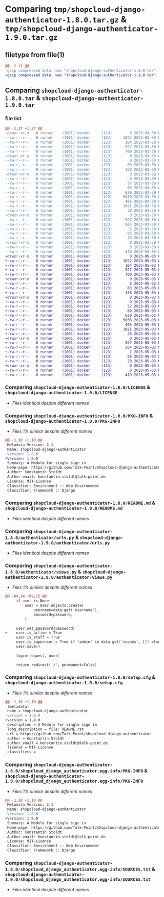 # Comparing `tmp/shopcloud-django-authenticator-1.8.0.tar.gz` & `tmp/shopcloud-django-authenticator-1.9.0.tar.gz`

## filetype from file(1)

```diff
@@ -1 +1 @@
-gzip compressed data, was "shopcloud-django-authenticator-1.8.0.tar", last modified: Thu Mar 30 05:03:19 2023, max compression
+gzip compressed data, was "shopcloud-django-authenticator-1.9.0.tar", last modified: Wed May  3 05:17:37 2023, max compression
```

## Comparing `shopcloud-django-authenticator-1.8.0.tar` & `shopcloud-django-authenticator-1.9.0.tar`

### file list

```diff
@@ -1,27 +1,27 @@
-drwxr-xr-x   0 runner    (1001) docker     (123)        0 2023-03-30 05:03:19.213813 shopcloud-django-authenticator-1.8.0/
--rw-r--r--   0 runner    (1001) docker     (123)     1072 2023-03-30 05:02:55.000000 shopcloud-django-authenticator-1.8.0/LICENSE
--rw-r--r--   0 runner    (1001) docker     (123)      104 2023-03-30 05:02:55.000000 shopcloud-django-authenticator-1.8.0/MANIFEST.in
--rw-r--r--   0 runner    (1001) docker     (123)      927 2023-03-30 05:03:19.217814 shopcloud-django-authenticator-1.8.0/PKG-INFO
--rw-r--r--   0 runner    (1001) docker     (123)      700 2023-03-30 05:02:55.000000 shopcloud-django-authenticator-1.8.0/README.md
-drwxr-xr-x   0 runner    (1001) docker     (123)        0 2023-03-30 05:03:19.213813 shopcloud-django-authenticator-1.8.0/authenticator/
--rw-r--r--   0 runner    (1001) docker     (123)        0 2023-03-30 05:02:55.000000 shopcloud-django-authenticator-1.8.0/authenticator/__init__.py
--rw-r--r--   0 runner    (1001) docker     (123)       63 2023-03-30 05:02:55.000000 shopcloud-django-authenticator-1.8.0/authenticator/admin.py
--rw-r--r--   0 runner    (1001) docker     (123)      158 2023-03-30 05:02:55.000000 shopcloud-django-authenticator-1.8.0/authenticator/apps.py
-drwxr-xr-x   0 runner    (1001) docker     (123)        0 2023-03-30 05:03:19.213813 shopcloud-django-authenticator-1.8.0/authenticator/migrations/
--rw-r--r--   0 runner    (1001) docker     (123)        0 2023-03-30 05:02:55.000000 shopcloud-django-authenticator-1.8.0/authenticator/migrations/__init__.py
--rw-r--r--   0 runner    (1001) docker     (123)       57 2023-03-30 05:02:55.000000 shopcloud-django-authenticator-1.8.0/authenticator/models.py
--rw-r--r--   0 runner    (1001) docker     (123)       60 2023-03-30 05:02:55.000000 shopcloud-django-authenticator-1.8.0/authenticator/tests.py
--rw-r--r--   0 runner    (1001) docker     (123)      629 2023-03-30 05:02:55.000000 shopcloud-django-authenticator-1.8.0/authenticator/urls.py
--rw-r--r--   0 runner    (1001) docker     (123)     5010 2023-03-30 05:02:55.000000 shopcloud-django-authenticator-1.8.0/authenticator/views.py
--rw-r--r--   0 runner    (1001) docker     (123)      466 2023-03-30 05:02:55.000000 shopcloud-django-authenticator-1.8.0/pyproject.toml
--rw-r--r--   0 runner    (1001) docker     (123)     1021 2023-03-30 05:03:19.217814 shopcloud-django-authenticator-1.8.0/setup.cfg
--rw-r--r--   0 runner    (1001) docker     (123)       38 2023-03-30 05:02:55.000000 shopcloud-django-authenticator-1.8.0/setup.py
-drwxr-xr-x   0 runner    (1001) docker     (123)        0 2023-03-30 05:03:19.213813 shopcloud-django-authenticator-1.8.0/shopcloud_django_authenticator.egg-info/
--rw-r--r--   0 runner    (1001) docker     (123)      927 2023-03-30 05:03:19.000000 shopcloud-django-authenticator-1.8.0/shopcloud_django_authenticator.egg-info/PKG-INFO
--rw-r--r--   0 runner    (1001) docker     (123)      564 2023-03-30 05:03:19.000000 shopcloud-django-authenticator-1.8.0/shopcloud_django_authenticator.egg-info/SOURCES.txt
--rw-r--r--   0 runner    (1001) docker     (123)        1 2023-03-30 05:03:19.000000 shopcloud-django-authenticator-1.8.0/shopcloud_django_authenticator.egg-info/dependency_links.txt
--rw-r--r--   0 runner    (1001) docker     (123)       66 2023-03-30 05:03:19.000000 shopcloud-django-authenticator-1.8.0/shopcloud_django_authenticator.egg-info/requires.txt
--rw-r--r--   0 runner    (1001) docker     (123)       20 2023-03-30 05:03:19.000000 shopcloud-django-authenticator-1.8.0/shopcloud_django_authenticator.egg-info/top_level.txt
-drwxr-xr-x   0 runner    (1001) docker     (123)        0 2023-03-30 05:03:19.213813 shopcloud-django-authenticator-1.8.0/tests/
--rw-r--r--   0 runner    (1001) docker     (123)        0 2023-03-30 05:02:55.000000 shopcloud-django-authenticator-1.8.0/tests/__init__.py
--rw-r--r--   0 runner    (1001) docker     (123)      410 2023-03-30 05:02:55.000000 shopcloud-django-authenticator-1.8.0/tests/urls.py
+drwxr-xr-x   0 runner    (1001) docker     (123)        0 2023-05-03 05:17:37.638676 shopcloud-django-authenticator-1.9.0/
+-rw-r--r--   0 runner    (1001) docker     (123)     1072 2023-05-03 05:17:05.000000 shopcloud-django-authenticator-1.9.0/LICENSE
+-rw-r--r--   0 runner    (1001) docker     (123)      104 2023-05-03 05:17:05.000000 shopcloud-django-authenticator-1.9.0/MANIFEST.in
+-rw-r--r--   0 runner    (1001) docker     (123)      927 2023-05-03 05:17:37.638676 shopcloud-django-authenticator-1.9.0/PKG-INFO
+-rw-r--r--   0 runner    (1001) docker     (123)      700 2023-05-03 05:17:05.000000 shopcloud-django-authenticator-1.9.0/README.md
+drwxr-xr-x   0 runner    (1001) docker     (123)        0 2023-05-03 05:17:37.634676 shopcloud-django-authenticator-1.9.0/authenticator/
+-rw-r--r--   0 runner    (1001) docker     (123)        0 2023-05-03 05:17:05.000000 shopcloud-django-authenticator-1.9.0/authenticator/__init__.py
+-rw-r--r--   0 runner    (1001) docker     (123)       63 2023-05-03 05:17:05.000000 shopcloud-django-authenticator-1.9.0/authenticator/admin.py
+-rw-r--r--   0 runner    (1001) docker     (123)      158 2023-05-03 05:17:05.000000 shopcloud-django-authenticator-1.9.0/authenticator/apps.py
+drwxr-xr-x   0 runner    (1001) docker     (123)        0 2023-05-03 05:17:37.634676 shopcloud-django-authenticator-1.9.0/authenticator/migrations/
+-rw-r--r--   0 runner    (1001) docker     (123)        0 2023-05-03 05:17:05.000000 shopcloud-django-authenticator-1.9.0/authenticator/migrations/__init__.py
+-rw-r--r--   0 runner    (1001) docker     (123)       57 2023-05-03 05:17:05.000000 shopcloud-django-authenticator-1.9.0/authenticator/models.py
+-rw-r--r--   0 runner    (1001) docker     (123)       60 2023-05-03 05:17:05.000000 shopcloud-django-authenticator-1.9.0/authenticator/tests.py
+-rw-r--r--   0 runner    (1001) docker     (123)      629 2023-05-03 05:17:05.000000 shopcloud-django-authenticator-1.9.0/authenticator/urls.py
+-rw-r--r--   0 runner    (1001) docker     (123)     5036 2023-05-03 05:17:05.000000 shopcloud-django-authenticator-1.9.0/authenticator/views.py
+-rw-r--r--   0 runner    (1001) docker     (123)      466 2023-05-03 05:17:05.000000 shopcloud-django-authenticator-1.9.0/pyproject.toml
+-rw-r--r--   0 runner    (1001) docker     (123)     1021 2023-05-03 05:17:37.638676 shopcloud-django-authenticator-1.9.0/setup.cfg
+-rw-r--r--   0 runner    (1001) docker     (123)       38 2023-05-03 05:17:05.000000 shopcloud-django-authenticator-1.9.0/setup.py
+drwxr-xr-x   0 runner    (1001) docker     (123)        0 2023-05-03 05:17:37.638676 shopcloud-django-authenticator-1.9.0/shopcloud_django_authenticator.egg-info/
+-rw-r--r--   0 runner    (1001) docker     (123)      927 2023-05-03 05:17:37.000000 shopcloud-django-authenticator-1.9.0/shopcloud_django_authenticator.egg-info/PKG-INFO
+-rw-r--r--   0 runner    (1001) docker     (123)      564 2023-05-03 05:17:37.000000 shopcloud-django-authenticator-1.9.0/shopcloud_django_authenticator.egg-info/SOURCES.txt
+-rw-r--r--   0 runner    (1001) docker     (123)        1 2023-05-03 05:17:37.000000 shopcloud-django-authenticator-1.9.0/shopcloud_django_authenticator.egg-info/dependency_links.txt
+-rw-r--r--   0 runner    (1001) docker     (123)       66 2023-05-03 05:17:37.000000 shopcloud-django-authenticator-1.9.0/shopcloud_django_authenticator.egg-info/requires.txt
+-rw-r--r--   0 runner    (1001) docker     (123)       20 2023-05-03 05:17:37.000000 shopcloud-django-authenticator-1.9.0/shopcloud_django_authenticator.egg-info/top_level.txt
+drwxr-xr-x   0 runner    (1001) docker     (123)        0 2023-05-03 05:17:37.638676 shopcloud-django-authenticator-1.9.0/tests/
+-rw-r--r--   0 runner    (1001) docker     (123)        0 2023-05-03 05:17:05.000000 shopcloud-django-authenticator-1.9.0/tests/__init__.py
+-rw-r--r--   0 runner    (1001) docker     (123)      410 2023-05-03 05:17:05.000000 shopcloud-django-authenticator-1.9.0/tests/urls.py
```

### Comparing `shopcloud-django-authenticator-1.8.0/LICENSE` & `shopcloud-django-authenticator-1.9.0/LICENSE`

 * *Files identical despite different names*

### Comparing `shopcloud-django-authenticator-1.8.0/PKG-INFO` & `shopcloud-django-authenticator-1.9.0/PKG-INFO`

 * *Files 1% similar despite different names*

```diff
@@ -1,10 +1,10 @@
 Metadata-Version: 2.1
 Name: shopcloud-django-authenticator
-Version: 1.8.0
+Version: 1.9.0
 Summary: A Module for single sign in
 Home-page: https://github.com/Talk-Point/shopcloud-django-authenticator
 Author: Konstantin Stoldt
 Author-email: konstantin.stoldt@talk-point.de
 License: MIT-License
 Classifier: Environment :: Web Environment
 Classifier: Framework :: Django
```

### Comparing `shopcloud-django-authenticator-1.8.0/README.md` & `shopcloud-django-authenticator-1.9.0/README.md`

 * *Files identical despite different names*

### Comparing `shopcloud-django-authenticator-1.8.0/authenticator/urls.py` & `shopcloud-django-authenticator-1.9.0/authenticator/urls.py`

 * *Files identical despite different names*

### Comparing `shopcloud-django-authenticator-1.8.0/authenticator/views.py` & `shopcloud-django-authenticator-1.9.0/authenticator/views.py`

 * *Files 1% similar despite different names*

```diff
@@ -69,14 +69,15 @@
     if user is None:
         user = User.objects.create(
             username=data.get('username'),
             password=password,
         )
 
     user.set_password(password)
+    user.is_active = True
     user.is_staff = True
     user.is_superuser = True if "admin" in data.get('scopes', []) else False
     user.save()
 
     login(request, user)
 
     return redirect('/', permanent=False)
```

### Comparing `shopcloud-django-authenticator-1.8.0/setup.cfg` & `shopcloud-django-authenticator-1.9.0/setup.cfg`

 * *Files 1% similar despite different names*

```diff
@@ -1,10 +1,10 @@
 [metadata]
 name = shopcloud-django-authenticator
-version = 1.8.0
+version = 1.9.0
 description = A Module for single sign in
 long_description = file: README.rst
 url = https://github.com/Talk-Point/shopcloud-django-authenticator
 author = Konstantin Stoldt
 author_email = konstantin.stoldt@talk-point.de
 license = MIT-License
 classifiers =
```

### Comparing `shopcloud-django-authenticator-1.8.0/shopcloud_django_authenticator.egg-info/PKG-INFO` & `shopcloud-django-authenticator-1.9.0/shopcloud_django_authenticator.egg-info/PKG-INFO`

 * *Files 1% similar despite different names*

```diff
@@ -1,10 +1,10 @@
 Metadata-Version: 2.1
 Name: shopcloud-django-authenticator
-Version: 1.8.0
+Version: 1.9.0
 Summary: A Module for single sign in
 Home-page: https://github.com/Talk-Point/shopcloud-django-authenticator
 Author: Konstantin Stoldt
 Author-email: konstantin.stoldt@talk-point.de
 License: MIT-License
 Classifier: Environment :: Web Environment
 Classifier: Framework :: Django
```

### Comparing `shopcloud-django-authenticator-1.8.0/shopcloud_django_authenticator.egg-info/SOURCES.txt` & `shopcloud-django-authenticator-1.9.0/shopcloud_django_authenticator.egg-info/SOURCES.txt`

 * *Files identical despite different names*

